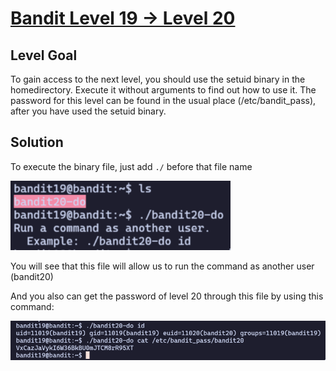 # [Bandit Level 19 → Level 20](https://overthewire.org/wargames/bandit/bandit20.html)
## Level Goal

To gain access to the next level, you should use the setuid binary in the homedirectory. Execute it without arguments to find out how to use it. The password for this level can be found in the usual place (/etc/bandit_pass), after you have used the setuid binary.

## Solution

To execute the binary file, just add `./` before that file name

![](assets/level-20/img/execute.png)

You will see that this file will allow us to run the command as another user (bandit20)

And you also can get the password of level 20 through this file by using this command:

![](assets/level-20/img/password.png)
